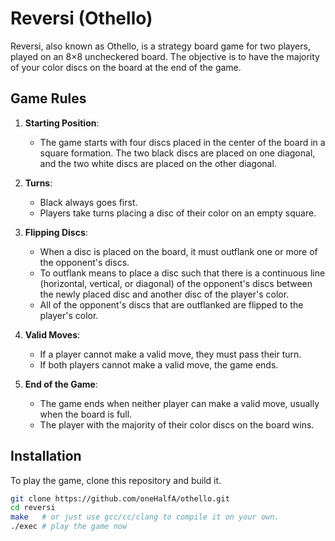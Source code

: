 # Reversi (Othello)

Reversi, also known as Othello, is a strategy board game for two players, played on an 8×8 uncheckered board. The objective is to have the majority of your color discs on the board at the end of the game.

## Game Rules

1. **Starting Position**:
   - The game starts with four discs placed in the center of the board in a square formation. The two black discs are placed on one diagonal, and the two white discs are placed on the other diagonal.

2. **Turns**:
   - Black always goes first.
   - Players take turns placing a disc of their color on an empty square.

3. **Flipping Discs**:
   - When a disc is placed on the board, it must outflank one or more of the opponent's discs.
   - To outflank means to place a disc such that there is a continuous line (horizontal, vertical, or diagonal) of the opponent's discs between the newly placed disc and another disc of the player's color.
   - All of the opponent's discs that are outflanked are flipped to the player's color.

4. **Valid Moves**:
   - If a player cannot make a valid move, they must pass their turn.
   - If both players cannot make a valid move, the game ends.

5. **End of the Game**:
   - The game ends when neither player can make a valid move, usually when the board is full.
   - The player with the majority of their color discs on the board wins.

## Installation

To play the game, clone this repository and build it.

```sh
git clone https://github.com/oneHalfA/othello.git
cd reversi
make   # or just use gcc/cc/clang to compile it on your own.
./exec # play the game now
